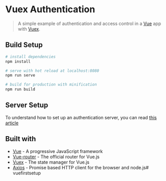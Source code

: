 # Vuex Authentication

> A simple example of authentication and access control in a [Vue](https://vuejs.org/) app with [Vuex](https://vuex.vuejs.org/).

## Build Setup

``` bash
# install dependencies
npm install

# serve with hot reload at localhost:8080
npm run serve

# build for production with minification
npm run build
```

## Server Setup
To understand how to set up an authentication server, you can read [this article](https://scotch.io/tutorials/vue-authentication-and-route-handling-using-vue-router)

## Built with
- [Vue](https://vuejs.org/) - A progressive JavaScript framework
- [Vue-router](https://router.vuejs.org/) - The official router for Vue.js
- [Vuex](https://vuex.vuejs.org/) - The state manager for Vue.js
- [Axios](https://github.com/axios/axios) - Promise based HTTP client for the browser and node.js# vuefirstsetup
